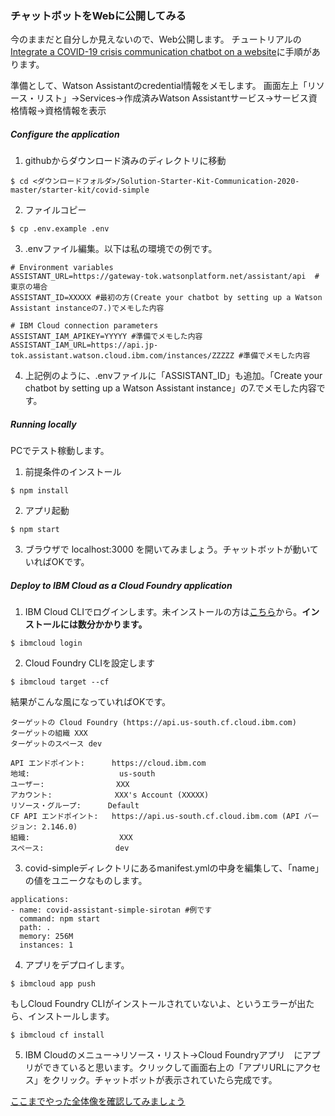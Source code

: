 
### チャットボットをWebに公開してみる
今のままだと自分しか見えないので、Web公開します。
チュートリアルの[Integrate a COVID-19 crisis communication chatbot on a website](https://developer.ibm.com/tutorials/create-a-covid-19-chatbot-embedded-on-a-website/)に手順があります。

準備として、Watson Assistantのcredential情報をメモします。
画面左上「リソース・リスト」→Services→作成済みWatson Assistantサービス→サービス資格情報→資格情報を表示

##### Configure the application
1. githubからダウンロード済みのディレクトリに移動

```
$ cd <ダウンロードフォルダ>/Solution-Starter-Kit-Communication-2020-master/starter-kit/covid-simple
```

2. ファイルコピー

```
$ cp .env.example .env
```

3. .envファイル編集。以下は私の環境での例です。

```
# Environment variables
ASSISTANT_URL=https://gateway-tok.watsonplatform.net/assistant/api  #東京の場合
ASSISTANT_ID=XXXXX #最初の方(Create your chatbot by setting up a Watson Assistant instanceの7.)でメモした内容

# IBM Cloud connection parameters
ASSISTANT_IAM_APIKEY=YYYYY #準備でメモした内容
ASSISTANT_IAM_URL=https://api.jp-tok.assistant.watson.cloud.ibm.com/instances/ZZZZZ #準備でメモした内容
```

4. 上記例のように、.envファイルに「ASSISTANT_ID」も追加。「Create your chatbot by setting up a Watson Assistant instance」の7.でメモした内容です。

##### Running locally
PCでテスト稼動します。

1. 前提条件のインストール

```
$ npm install
```

2. アプリ起動

```
$ npm start
```

3. ブラウザで localhost:3000 を開いてみましょう。チャットボットが動いていればOKです。


##### Deploy to IBM Cloud as a Cloud Foundry application

1. IBM Cloud CLIでログインします。未インストールの方は[こちら](https://cloud.ibm.com/docs/cli?topic=cloud-cli-getting-started#overview)から。**インストールには数分かかります。**


```
$ ibmcloud login
```

2. Cloud Foundry CLIを設定します

```
$ ibmcloud target --cf
```

結果がこんな風になっていればOKです。

```
ターゲットの Cloud Foundry (https://api.us-south.cf.cloud.ibm.com)
ターゲットの組織 XXX
ターゲットのスペース dev
                            
API エンドポイント:      https://cloud.ibm.com   
地域:                    us-south   
ユーザー:                XXX   
アカウント:              XXX's Account (XXXXX)   
リソース・グループ:      Default   
CF API エンドポイント:   https://api.us-south.cf.cloud.ibm.com (API バージョン: 2.146.0)   
組織:                    XXX  
スペース:                dev   
```

3. covid-simpleディレクトリにあるmanifest.ymlの中身を編集して、「name」の値をユニークなものします。

```
applications:
- name: covid-assistant-simple-sirotan #例です
  command: npm start
  path: .
  memory: 256M
  instances: 1
```

4. アプリをデプロイします。

```
$ ibmcloud app push
```

もしCloud Foundry CLIがインストールされていないよ、というエラーが出たら、インストールします。

```
$ ibmcloud cf install
```

5. IBM Cloudのメニュー→リソース・リスト→Cloud Foundryアプリ　にアプリができていると思います。クリックして画面右上の「アプリURLにアクセス」をクリック。チャットボットが表示されていたら完成です。


[ここまでやった全体像を確認してみましょう](https://github.com/sirotans/callforcode2020/blob/master/crisis-communication/readme.md)
